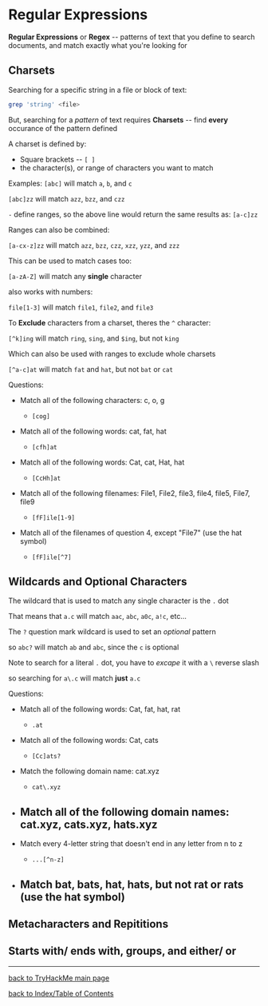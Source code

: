 # Regular Expressions

**Regular Expressions** or **Regex** -- patterns of text that you define to search documents, and match exactly what you're looking for


## Charsets

Searching for a specific string in a file or block of text:
```bash
grep 'string' <file>
```

But, searching for a *pattern* of text requires **Charsets** -- find **every** occurance of the pattern defined

A charset is defined by:
* Square brackets -- `[ ]`
* the character(s), or range of characters you want to match

Examples:
`[abc]` will match `a`, `b`, and `c`

`[abc]zz` will match `azz`, `bzz`, and `czz`

`-` define ranges, so the above line would return the same results as: `[a-c]zz`

Ranges can also be combined:

`[a-cx-z]zz` will match `azz`, `bzz`, `czz`, `xzz`, `yzz`, and `zzz`

This can be used to match cases too:

`[a-zA-Z]` will match any **single** character

also works with numbers:

`file[1-3]` will match `file1`, `file2`, and `file3`

To **Exclude** characters from a charset, theres the `^` character:

`[^k]ing` will match `ring`, `sing`, and `$ing`, but not `king`

Which can also be used with ranges to exclude whole charsets

`[^a-c]at` will match `fat` and `hat`, but not `bat` or `cat`

Questions:
* Match all of the following characters: c, o, g
    - `[cog]`

* Match all of the following words: cat, fat, hat
    - `[cfh]at`

* Match all of the following words: Cat, cat, Hat, hat
    - `[CcHh]at`

* Match all of the following filenames: File1, File2, file3, file4, file5, File7, file9
    - `[fF]ile[1-9]`

* Match all of the filenames of question 4, except "File7" (use the hat symbol)
    - `[fF]ile[^7]`


## Wildcards and Optional Characters

The wildcard that is used to match any single character is the `.` dot

That means that `a.c` will match `aac`, `abc`, `a0c`, `a!c`, etc...

The `?` question mark wildcard is used to set an *optional* pattern

so `abc?` will match `ab` and `abc`, since the `c` is optional

Note to search for a literal `.` dot, you have to *excape* it with a `\` reverse slash

so searching for `a\.c` will match **just** `a.c`

Questions:
* Match all of the following words: Cat, fat, hat, rat
    - `.at`

* Match all of the following words: Cat, cats
    - `[Cc]ats?`

* Match the following domain name: cat.xyz
    - `cat\.xyz`

* Match all of the following domain names: cat.xyz, cats.xyz, hats.xyz
    -

* Match every 4-letter string that doesn't end in any letter from n to z
    - `...[^n-z]`

* Match bat, bats, hat, hats, but not rat or rats (use the hat symbol)
    - 


## Metacharacters and Repititions


## Starts with/ ends with, groups, and either/ or


---
[back to TryHackMe main page](thm.md)

[back to Index/Table of Contents](index.md)
